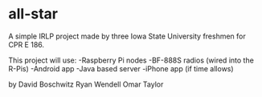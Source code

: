 # all-star

A simple IRLP project made by three Iowa State University freshmen for CPR E 186.  

This project will use:
-Raspberry Pi nodes
-BF-888S radios (wired into the R-Pis)
-Android app
-Java based server
-iPhone app (if time allows)

by
David Boschwitz
Ryan Wendell
Omar Taylor
